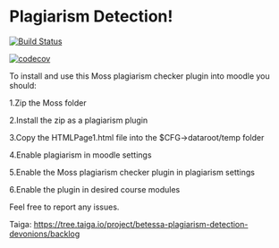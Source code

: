 # Plagiarism Detection!
[![Build Status](https://travis-ci.com/Betessa/Devo-Onions.svg?branch=master)](https://travis-ci.com/Betessa/Devo-Onions)

[![codecov](https://codecov.io/gh/Betessa/Devo-Onions/branch/master/graph/badge.svg)](https://codecov.io/gh/Betessa/Devo-Onions)

To install and use this Moss plagiarism checker plugin into moodle you should:

1.Zip the Moss folder 

2.Install the zip as a plagiarism plugin

3.Copy the HTMLPage1.html file into the $CFG->dataroot/temp folder

4.Enable plagiarism in moodle settings

5.Enable the Moss plagiarism checker plugin in plagiarism settings

6.Enable the plugin in desired course modules

Feel free to report any issues.

Taiga: https://tree.taiga.io/project/betessa-plagiarism-detection-devonions/backlog

